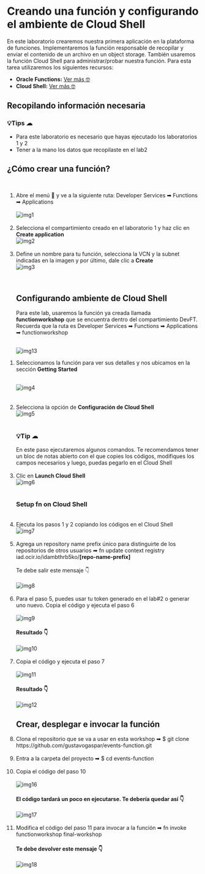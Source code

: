 <h1>Creando una función y configurando el ambiente de Cloud Shell</h1>
<p>
    En este laboratorio crearemos nuestra primera aplicación en la plataforma de funciones. Implementaremos la función
    responsable de recopilar y enviar el contenido de un archivo en un object storage. También usaremos la función Cloud
    Shell para administrar/probar nuestra función. Para esta tarea utilizaremos los siguientes recursos:
</p>
<ul>
    <li><b>Oracle Functions:</b> <a
            href="https://docs.oracle.com/es-ww/iaas/Content/Functions/Concepts/functionshowitworks.htm">Ver más
            &#129299;</a></li>
    <li><b>Cloud Shell:</b> <a href="https://docs.oracle.com/es-ww/iaas/Content/API/Concepts/cloudshellintro.htm">Ver
            más
            &#129299;</a></li>
</ul>

<h2>Recopilando información necesaria</h2>
<p>
<h3>&#128161;Tips &#9729;</h3>
<ul>
    <li>Para este laboratorio es necesario que hayas ejecutado los laboratorios 1 y 2</li>
    <li>Tener a la mano los datos que recopilaste en el lab2</li>
</ul>

</p>
<h2>¿Cómo crear una función?</h2>
<br>
<ol>
    <li>Abre el menú &#127828; y ve a la siguiente ruta: Developer Services &#10145; Functions &#10145; Applications
        <br>
        <br>
        <img src="/Lab 3/images/Screenshot_1.png" alt="img1">
    </li>
    <br>
    <li>Selecciona el compartimiento creado en el laboratorio 1 y haz clic en <b>Create application</b>
        <br>
        <img src="/Lab 3/images/Screenshot_2.png" alt="img2">
    </li>
    <br>
    <li>Define un nombre para tu función, selecciona la VCN y la subnet indicadas en la imagen y por último, dale clic a
        <b>Create</b>
        <br>
        <img src="/Lab 3/images/Screenshot_3.png" alt="img3">
    </li>
</ol>
<br>
<ol>
    <h2>Configurando ambiente de Cloud Shell</h2>
    <p>Para este lab, usaremos la función ya creada llamada <b>functionworkshop</b> que se encuentra dentro del
        compartimiento DevFT. Recuerda que la ruta es Developer Services &#10145; Functions &#10145; Applications
        &#10145; functionworkshop</p>
    <br>
    <img src="/Lab 3/images/image13.png" alt="img13">
    <br>
    <li>
        <p>Seleccionamos la función para ver sus detalles y nos ubicamos en la sección <b>Getting Started</b></p>
        <br>
        <img src="/Lab 3/images/Screenshot_4.png" alt="img4">
        <br>
    </li>
    <br>
    <br>
    <li>Selecciona la opción de <b>Configuración de Cloud Shell</b>
        <br>
        <img src="/Lab 3/images/Screenshot_5.png" alt="img5">
    </li>
    <br>
    <h3>&#128161;Tip &#9729;</h3>
    En este paso ejecutaremos algunos comandos. Te recomendamos tener un bloc de notas abierto con el que copies los
    códigos, modifiques los campos necesarios y luego, puedas pegarlo en el Cloud Shell
    <br>
    <br>
    <li>Clic en <b>Launch Cloud Shell</b>
        <br>
        <img src="/Lab 3/images/Screenshot_6.png" alt="img6">
    </li>
    <br>
    <h3>Setup fn on Cloud Shell</h3>
    <br>
    <li>Ejecuta los pasos 1 y 2 copiando los códigos en el Cloud Shell
        <br>
        <img src="/Lab 3/images/Screenshot_7.png" alt="img7">
        <br>
    </li>
    <br>
    <li>Agrega un repository name prefix único para distinguirte de los repositorios de otros usuarios &#10145; fn
        update context registry iad.ocir.io/idambthrb5ko/<b>[repo-name-prefix]</b>
        <br>
        <br>
        Te debe salir este mensaje &#128071;
        <br>
        <br>
        <img src="/Lab 3/images/Screenshot_8.png" alt="img8">
        <br>
    </li>
    <br>
    <li>Para el paso 5, puedes usar tu token generado en el lab#2 o generar uno nuevo. Copia el código y ejecuta el paso
        6
        <br>
        <br>
        <img src="/Lab 3/images/Screenshot_9.png" alt="img9">
        <br>
        <h4>Resultado &#128071</h4>
        <img src="/Lab 3/images/Screenshot_10.png" alt="img10">
        <br>
    </li>
    <br>
    <li>Copia el código y ejecuta el paso 7
        <br>
        <br>
        <img src="/Lab 3/images/Screenshot_11.png" alt="img11">
        <br>
        <h4>Resultado &#128071</h4>
        <img src="/Lab 3/images/Screenshot_12.png" alt="img12">
        <br>
    </li>
    <h2>Crear, desplegar e invocar la función </h2>
    <li>Clona el repositorio que se va a usar en esta workshop &#10145; $ git clone
        https://github.com/gustavogaspar/events-function.git
        <br>
    </li>
    <br>
    <li>Entra a la carpeta del proyecto &#10145; $ cd events-function
    </li>
    <br>
    <li>Copia el código del paso 10
        <br>
        <br>
        <img src="/Lab 3/images/Screenshot_16.png" alt="img16">
        <br>
        <h4>El código tardará un poco en ejecutarse. Te debería quedar así &#128071</h4>
        <img src="/Lab 3/images/Screenshot_17.png" alt="img17">
        <br>
    </li>
    <br>
    <li>Modifica el código del paso 11 para invocar a la función &#10145; fn invoke functionworkshop final-workshop
        <br>
        <h4>Te debe devolver este mensaje &#128071</h4>
        <img src="/Lab 3/images/Screenshot_18.png" alt="img18">
        <br>
    </li>
</ol>
